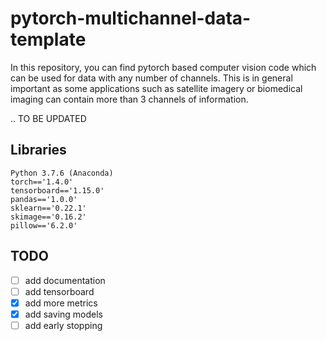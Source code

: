 # pytorch-multichannel-data-template
In this repository, you can find pytorch based computer vision code which can be used for data with any number of channels. This is in general important as some applications such as satellite imagery or biomedical imaging can contain more than 3 channels of information.

.. TO BE UPDATED

## Libraries

```
Python 3.7.6 (Anaconda)
torch=='1.4.0'
tensorboard=='1.15.0'
pandas=='1.0.0'
sklearn=='0.22.1'
skimage=='0.16.2'
pillow=='6.2.0'
```

## TODO

- [ ] add documentation
- [ ] add tensorboard 
- [x] add more metrics 
- [x] add saving models
- [ ] add early stopping
